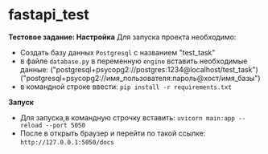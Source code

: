 # fastapi_test
**Тестовое задание: Настройка**
Для запуска проекта необходимо:
- Создать  базу данных `Postgresql` с названием "test_task"
- в файле `database.py` в переменную `engine` вставить необходимые данные:
("postgresql+psycopg2://postgres:1234@localhost/test_task")
("postgresql+psycopg2://имя_пользователя:пароль@хост/имя_базы")
- в командной строке ввести: `pip install -r requirements.txt`

**Запуск**
- Для запуска,в  командную строчку вставить: `uvicorn main:app --reload --port 5050`
- После в открыть браузер и перейти по такой ссылке: `http://127.0.0.1:5050/docs`

